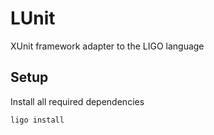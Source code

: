 # LUnit
XUnit framework adapter to the LIGO language

## Setup
Install all required dependencies 
```shell
ligo install
```